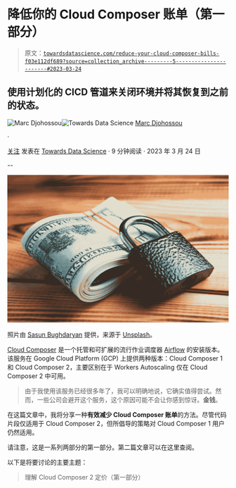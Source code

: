 # 降低你的 Cloud Composer 账单（第一部分）

> 原文：[`towardsdatascience.com/reduce-your-cloud-composer-bills-f03e112df689?source=collection_archive---------5-----------------------#2023-03-24`](https://towardsdatascience.com/reduce-your-cloud-composer-bills-f03e112df689?source=collection_archive---------5-----------------------#2023-03-24)

## 使用计划化的 CICD 管道来关闭环境并将其恢复到之前的状态。

[](https://marcgeremie.medium.com/?source=post_page-----f03e112df689--------------------------------)![Marc Djohossou](https://marcgeremie.medium.com/?source=post_page-----f03e112df689--------------------------------)[](https://towardsdatascience.com/?source=post_page-----f03e112df689--------------------------------)![Towards Data Science](https://towardsdatascience.com/?source=post_page-----f03e112df689--------------------------------) [Marc Djohossou](https://marcgeremie.medium.com/?source=post_page-----f03e112df689--------------------------------)

·

[关注](https://medium.com/m/signin?actionUrl=https%3A%2F%2Fmedium.com%2F_%2Fsubscribe%2Fuser%2Fd99fd7fe99ef&operation=register&redirect=https%3A%2F%2Ftowardsdatascience.com%2Freduce-your-cloud-composer-bills-f03e112df689&user=Marc+Djohossou&userId=d99fd7fe99ef&source=post_page-d99fd7fe99ef----f03e112df689---------------------post_header-----------) 发表在 [Towards Data Science](https://towardsdatascience.com/?source=post_page-----f03e112df689--------------------------------) · 9 分钟阅读 · 2023 年 3 月 24 日[](https://medium.com/m/signin?actionUrl=https%3A%2F%2Fmedium.com%2F_%2Fvote%2Ftowards-data-science%2Ff03e112df689&operation=register&redirect=https%3A%2F%2Ftowardsdatascience.com%2Freduce-your-cloud-composer-bills-f03e112df689&user=Marc+Djohossou&userId=d99fd7fe99ef&source=-----f03e112df689---------------------clap_footer-----------)

--

[](https://medium.com/m/signin?actionUrl=https%3A%2F%2Fmedium.com%2F_%2Fbookmark%2Fp%2Ff03e112df689&operation=register&redirect=https%3A%2F%2Ftowardsdatascience.com%2Freduce-your-cloud-composer-bills-f03e112df689&source=-----f03e112df689---------------------bookmark_footer-----------)![](img/527a433072b680b844334d17b96d7046.png)

照片由 [Sasun Bughdaryan](https://unsplash.com/@sasun1990?utm_source=medium&utm_medium=referral) 提供，来源于 [Unsplash](https://unsplash.com/?utm_source=medium&utm_medium=referral)。

[Cloud Composer](https://cloud.google.com/composer) 是一个托管和可扩展的流行作业调度器 [Airflow](https://airflow.apache.org/) 的安装版本。该服务在 Google Cloud Platform (GCP) 上提供两种版本：Cloud Composer 1 和 Cloud Composer 2，主要区别在于 Workers Autoscaling 仅在 Cloud Composer 2 中可用。

> 由于我使用该服务已经很多年了，我可以明确地说，它确实值得尝试。然而，一些公司会避开这个服务，这个原因可能不会让你感到惊讶。**金钱**。

在这篇文章中，我将分享一种**有效减少 Cloud Composer 账单**的方法。尽管代码片段仅适用于 Cloud Composer 2，但所倡导的策略对 Cloud Composer 1 用户仍然适用。

请注意，这是一系列两部分的第一部分。第二篇文章可以在这里查阅。

以下是将要讨论的主要主题：

> 理解 Cloud Composer 2 定价（第一部分）
